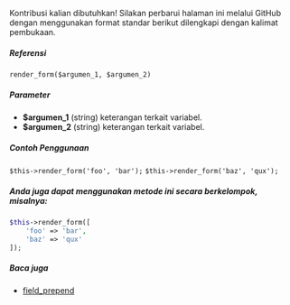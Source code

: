 Kontribusi kalian dibutuhkan!
Silakan perbarui halaman ini melalui GitHub dengan menggunakan format standar berikut dilengkapi dengan kalimat pembukaan.

##### Referensi

`render_form($argumen_1, $argumen_2)`

##### Parameter
* **$argumen_1** (string) keterangan terkait variabel.
* **$argumen_2** (string) keterangan terkait variabel.

##### Contoh Penggunaan
`$this->render_form('foo', 'bar');`
`$this->render_form('baz', 'qux');`


##### Anda juga dapat menggunakan metode ini secara berkelompok, misalnya:
```php
$this->render_form([
    'foo' => 'bar',
    'baz' => 'qux'
]);
```

##### Baca juga
* [field_prepend](./field_prepend)
